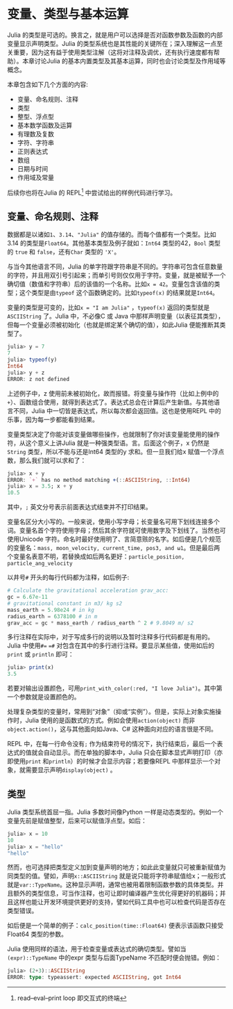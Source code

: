 # 变量、类型与基本运算

Julia 的类型是可选的。换言之，就是用户可以选择是否对函数参数及函数的内部变量显示声明类型。Julia 的类型系统也是其性能的关键所在；深入理解这一点至关重要，因为这有益于使用类型注解（这将对注释及调优，还有执行速度都有帮助）。本章讨论Julia 的基本内置类型及其基本运算，同时也会讨论类型及作用域等概念。

本章包含如下几个方面的内容:

- 变量、命名规则、注释
- 类型
- 整型、浮点型
- 基本数学函数及运算
- 有理数及复数
- 字符、字符串
- 正则表达式
- 数组
- 日期与时间
- 作用域及常量

后续你也将在Julia 的 REPL[^REPL] 中尝试给出的样例代码进行学习。

## 变量、命名规则、注释

数据都是以诸如`1`、`3.14`、`"Julia"` 的值存储的。而每个值都有一个类型。比如3.14 的类型是`Float64`。其他基本类型及例子就如：`Int64` 类型的42，`Bool` 类型的 `true` 和 `false`，还有`Char` 类型的 `'X'`。

与当今其他语言不同，Julia 的单字符跟字符串是不同的。字符串可包含任意数量的字符，并且用双引号引起来；而单引号则仅仅用于字符。变量，就是被赋予一个确切值（数值和字符串）后的该值的一个名称。比如`x = 42`。变量包含该值的类型；这个类型是由`typeof` 这个函数确定的。比如`typeof(x)` 的结果就是`Int64`。

变量的类型是可变的，比如`x = "I am Julia"` ，`typeof(x)` 返回的类型就是 `ASCIIString` 了。Julia 中，不必像C 或 Java 中那样声明变量（以表征其类型），但每一个变量必须被初始化（也就是绑定某个确切的值），如此Julia 便能推断其类型了。

```julia
julia> y = 7
7
julia> typeof(y)
Int64
julia> y + z
ERROR: z not defined
```

上述例子中，z 使用前未被初始化，故而报错。将变量与操作符（比如上例中的`+`）、函数组合使用，就得到表达式了。表达式总会在计算后产生新值。与其他语言不同，Julia 中一切皆是表达式，所以每次都会返回值。这也是使用REPL 中的乐事，因为每一步都能看到结果。

变量类型决定了你能对该变量做哪些操作，也就限制了你对该变量能使用的操作符，从这个意义上讲Julia 就是一种强类型语。言。后面这个例子，x 仍然是`String` 类型，所以不能与还是Int64 类型的y 求和。但一旦我们给x 赋值一个浮点数，那么我们就可以求和了：

```julia
julia> x + y
ERROR: `+` has no method matching +(::ASCIIString, ::Int64)
julia> x = 3.5; x + y
10.5
```
其中，`;` 英文分号表示前面表达式结束并不打印结果。

变量名区分大小写的。一般来说，使用小写字母；长变量名可用下划线连接多个词。变量名首个字符使用字母；然后其余字符就可使用数字及下划线了。当然也可使用Unicode 字符。命名时最好使用明了、言简意赅的名字。如后便是几个规范的变量名：`mass, moon_velocity, current_time, pos3, and ω1`。但是最后两个变量名表意不明，若替换成如后两名更好：`particle_position, particle_ang_velocity`

以井号`#` 开头的每行代码都为注释，如后例子:

```julia
# Calculate the gravitational acceleration grav_acc: 
gc = 6.67e-11 
# gravitational constant in m3/ kg s2
mass_earth = 5.98e24 # in kg 
radius_earth = 6378100 # in m 
grav_acc = gc * mass_earth / radius_earth ^ 2 # 9.8049 m/ s2
```

多行注释在实际中，对于写成多行的说明以及暂时注释多行代码都是有用的。Julia 中使用`#=` `=#` 对包含在其中的多行进行注释。要显示某些值，使用如后的`print` 或 `println` 即可：

```julia
julia> print(x)
3.5
```
若要对输出设置颜色，可用`print_with_color(:red, "I love Julia")`。其中第一个参数就是设置颜色的。

处理复杂类型的变量时，常用到“对象”（抑或“实例”）。但是，实际上对象实施操作时，Julia 使用的是函数式的方式。例如会使用`action(object)` 而非`object.action()`，这与其他面向如Java、C# 这种面向对应的语言很是不同。

REPL 中，在每一行命令没有`;` 作为结束符号的情况下，执行结束后，最后一个表达式的值就会自动显示。而在单独的脚本中，Julia 只会在脚本显式声明打印（亦即使用`print` 和`println`）的时候才会显示内容；若要像REPL 中那样显示一个对象，就需要显示声明`display(object)` 。

## 类型

Julia 类型系统首屈一指。Julia 多数时间像Python 一样是动态类型的。例如一个变量先前是赋值整型，后来可以赋值浮点型。如后：

```julia
julia> x = 10
10
julia> x = "hello"
"hello"
```
然而，也可选择把类型定义加到变量声明的地方；如此此变量就只可被重新赋值为同类型的值。譬如，声明`x::ASCIIString` 就是说只能将字符串赋值给x；一般形式就是`var::TypeName`。这种显示声明，通常也被用着限制函数参数的具体类型。并且额外的类型信息，可当作注释，也可让即时编译器产生优化得更好的机器码；并且这样也能让开发环境提供更好的支持，譬如代码工具中也可以检查代码是否存在类型错误。

如后便是一个简单的例子：`calc_position(time::Float64)` 便表示该函数只接受Float64 类型的参数。

Julia 使用同样的语法，用于检查变量或表达式的确切类型。譬如当`(expr)::TypeName` 中的expr 类型与后面TypeName 不匹配时便会抛错。例如：

```julia
julia> (2+3)::ASCIIString
ERROR: type: typeassert: expected ASCIIString, got Int64
```

[^REPL]:  read–eval–print loop 即交互式的终端